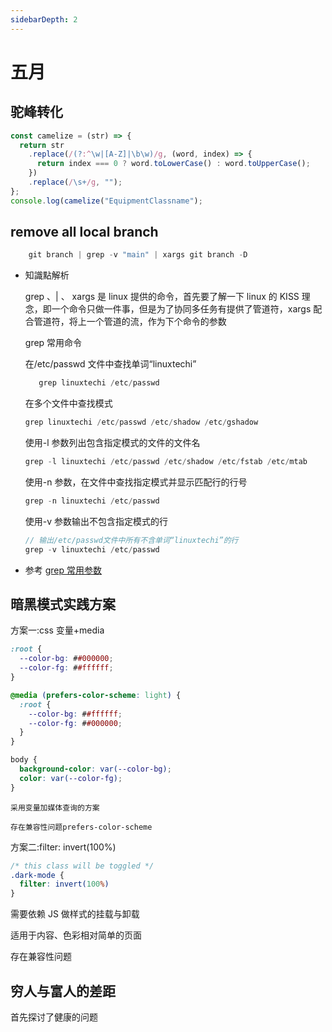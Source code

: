 ```yaml
---
sidebarDepth: 2
---
```


# 五月

## 驼峰转化

```js
const camelize = (str) => {
  return str
    .replace(/(?:^\w|[A-Z]|\b\w)/g, (word, index) => {
      return index === 0 ? word.toLowerCase() : word.toUpperCase();
    })
    .replace(/\s+/g, "");
};
console.log(camelize("EquipmentClassname");
```

## remove all local branch

```js
    git branch | grep -v "main" | xargs git branch -D
```

- 知識點解析

  grep 、| 、 xargs 是 linux 提供的命令，首先要了解一下 linux 的 KISS 理念，即一个命令只做一件事，但是为了协同多任务有提供了管道符，xargs 配合管道符，将上一个管道的流，作为下个命令的参数

  grep 常用命令

  在/etc/passwd 文件中查找单词“linuxtechi”

  ```js
     grep linuxtechi /etc/passwd
  ```

  在多个文件中查找模式

  ```js
  grep linuxtechi /etc/passwd /etc/shadow /etc/gshadow
  ```

  使用-l 参数列出包含指定模式的文件的文件名

  ```js
  grep -l linuxtechi /etc/passwd /etc/shadow /etc/fstab /etc/mtab
  ```

  使用-n 参数，在文件中查找指定模式并显示匹配行的行号

  ```js
  grep -n linuxtechi /etc/passwd
  ```

  使用-v 参数输出不包含指定模式的行

  ```js
  // 输出/etc/passwd文件中所有不含单词“linuxtechi”的行
  grep -v linuxtechi /etc/passwd
  ```

- 参考
  [grep 常用参数](https://linux.cn/article-5453-1.html)

## 暗黑模式实践方案

方案一:css 变量+media

```CSS
:root {
  --color-bg: ##000000;
  --color-fg: ##ffffff;
}

@media (prefers-color-scheme: light) {
  :root {
    --color-bg: ##ffffff;
    --color-fg: ##000000;
  }
}

body {
  background-color: var(--color-bg);
  color: var(--color-fg);
}

```

    采用变量加媒体查询的方案

    存在兼容性问题prefers-color-scheme

方案二:filter: invert(100%)

```CSS
/* this class will be toggled */
.dark-mode {
  filter: invert(100%)
}
```

需要依赖 JS 做样式的挂载与卸载

适用于内容、色彩相对简单的页面

存在兼容性问题

## 穷人与富人的差距

首先探讨了健康的问题
